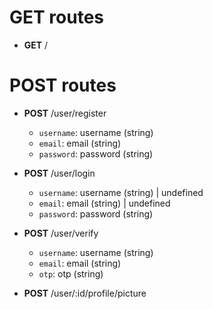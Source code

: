 # GET routes
* **GET** /

# POST routes
* **POST** /user/register
	- `username`: username (string) 
	- `email`: email (string) 
	- `password`: password (string) 

* **POST** /user/login
	- `username`: username (string)  | undefined
	- `email`: email (string)  | undefined
	- `password`: password (string) 

* **POST** /user/verify
	- `username`: username (string) 
	- `email`: email (string) 
	- `otp`: otp (string) 

* **POST** /user/:id/profile/picture

